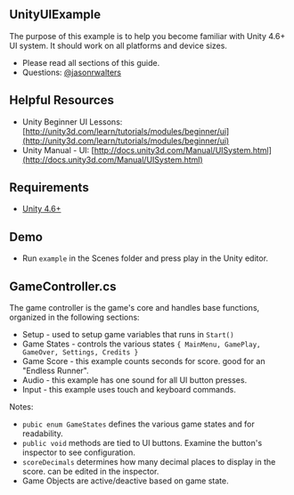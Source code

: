 UnityUIExample
--------

The purpose of this example is to help you become familiar with Unity 4.6+ UI system.  It should work on all platforms and device sizes.

* Please read all sections of this guide.  
* Questions: [@jasonrwalters](http://twitter.com/jasonrwalters)


Helpful Resources
--------
* Unity Beginner UI Lessons: [http://unity3d.com/learn/tutorials/modules/beginner/ui](http://unity3d.com/learn/tutorials/modules/beginner/ui)
* Unity Manual - UI: [http://docs.unity3d.com/Manual/UISystem.html](http://docs.unity3d.com/Manual/UISystem.html)


Requirements
--------
* [Unity 4.6+](http://unity3d.com/unity/download)


Demo
--------
* Run `example` in the Scenes folder and press play in the Unity editor.


GameController.cs
------
The game controller is the game's core and handles base functions, organized in the following sections:

* Setup - used to setup game variables that runs in `Start()`
* Game States - controls the various states `{ MainMenu, GamePlay, GameOver, Settings, Credits }`
* Game Score - this example counts seconds for score.  good for an "Endless Runner".
* Audio - this example has one sound for all UI button presses.
* Input - this example uses touch and keyboard commands.

Notes:
* `pubic enum GameStates` defines the various game states and for readability.
* `public void` methods are tied to UI buttons.  Examine the button's inspector to see configuration.
* `scoreDecimals` determines how many decimal places to display in the score.  can be edited in the inspector.
* Game Objects are active/deactive based on game state.
